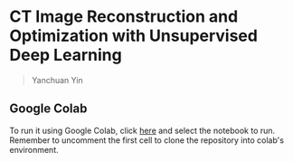 # CT Image Reconstruction and Optimization with Unsupervised Deep Learning

> Yanchuan Yin

## Google Colab

To run it using Google Colab, click [here](https://colab.research.google.com/github/YYC-CHUAN/dip-CTuse) and select the notebook to run. Remember to uncomment the first cell to clone the repository into colab's environment.

